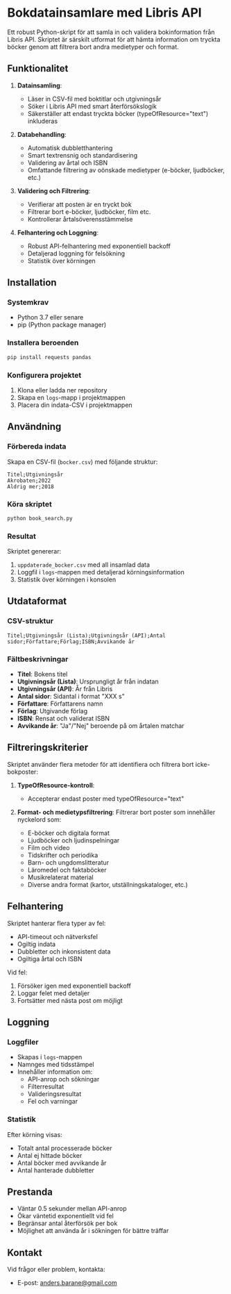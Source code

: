 # Bokdatainsamlare med Libris API

Ett robust Python-skript för att samla in och validera bokinformation från Libris API. Skriptet är särskilt utformat för att hämta information om tryckta böcker genom att filtrera bort andra medietyper och format.

## Funktionalitet

1. **Datainsamling**:
   - Läser in CSV-fil med boktitlar och utgivningsår
   - Söker i Libris API med smart återförsökslogik
   - Säkerställer att endast tryckta böcker (typeOfResource="text") inkluderas

2. **Databehandling**:
   - Automatisk dubbletthantering
   - Smart textrensnig och standardisering
   - Validering av årtal och ISBN
   - Omfattande filtrering av oönskade medietyper (e-böcker, ljudböcker, etc.)

3. **Validering och Filtrering**:
   - Verifierar att posten är en tryckt bok
   - Filtrerar bort e-böcker, ljudböcker, film etc.
   - Kontrollerar årtalsöverensstämmelse

4. **Felhantering och Loggning**:
   - Robust API-felhantering med exponentiell backoff
   - Detaljerad loggning för felsökning
   - Statistik över körningen

## Installation

### Systemkrav
- Python 3.7 eller senare
- pip (Python package manager)

### Installera beroenden
```bash
pip install requests pandas
```

### Konfigurera projektet
1. Klona eller ladda ner repository
2. Skapa en `logs`-mapp i projektmappen
3. Placera din indata-CSV i projektmappen

## Användning

### Förbereda indata
Skapa en CSV-fil (`bocker.csv`) med följande struktur:
```csv
Titel;Utgivningsår
Akrobaten;2022
Aldrig mer;2018
```

### Köra skriptet
```bash
python book_search.py
```

### Resultat
Skriptet genererar:
1. `uppdaterade_bocker.csv` med all insamlad data
2. Loggfil i `logs`-mappen med detaljerad körningsinformation
3. Statistik över körningen i konsolen

## Utdataformat

### CSV-struktur
```csv
Titel;Utgivningsår (Lista);Utgivningsår (API);Antal sidor;Författare;Förlag;ISBN;Avvikande år
```

### Fältbeskrivningar
- **Titel**: Bokens titel
- **Utgivningsår (Lista)**: Ursprungligt år från indatan
- **Utgivningsår (API)**: År från Libris
- **Antal sidor**: Sidantal i format "XXX s"
- **Författare**: Författarens namn
- **Förlag**: Utgivande förlag
- **ISBN**: Rensat och validerat ISBN
- **Avvikande år**: "Ja"/"Nej" beroende på om årtalen matchar

## Filtreringskriterier

Skriptet använder flera metoder för att identifiera och filtrera bort icke-bokposter:

1. **TypeOfResource-kontroll**:
   - Accepterar endast poster med typeOfResource="text"

2. **Format- och medietypsfiltrering**:
   Filtrerar bort poster som innehåller nyckelord som:
   - E-böcker och digitala format
   - Ljudböcker och ljudinspelningar
   - Film och video
   - Tidskrifter och periodika
   - Barn- och ungdomslitteratur
   - Läromedel och faktaböcker
   - Musikrelaterat material
   - Diverse andra format (kartor, utställningskataloger, etc.)

## Felhantering

Skriptet hanterar flera typer av fel:
- API-timeout och nätverksfel
- Ogiltig indata
- Dubbletter och inkonsistent data
- Ogiltiga årtal och ISBN

Vid fel:
1. Försöker igen med exponentiell backoff
2. Loggar felet med detaljer
3. Fortsätter med nästa post om möjligt

## Loggning

### Loggfiler
- Skapas i `logs`-mappen
- Namnges med tidsstämpel
- Innehåller information om:
  - API-anrop och sökningar
  - Filterresultat
  - Valideringsresultat
  - Fel och varningar

### Statistik
Efter körning visas:
- Totalt antal processerade böcker
- Antal ej hittade böcker
- Antal böcker med avvikande år
- Antal hanterade dubbletter

## Prestanda

- Väntar 0.5 sekunder mellan API-anrop
- Ökar väntetid exponentiellt vid fel
- Begränsar antal återförsök per bok
- Möjlighet att använda år i sökningen för bättre träffar

## Kontakt

Vid frågor eller problem, kontakta:
- E-post: anders.barane@gmail.com
